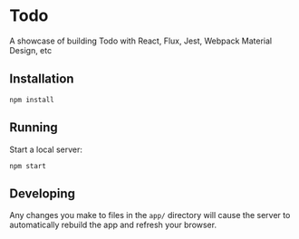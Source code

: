 # Todo
A showcase of building Todo with React, Flux, Jest, Webpack Material Design, etc

## Installation

```
npm install
```

## Running

Start a local server:

```
npm start
```

## Developing

Any changes you make to files in the `app/` directory will cause the server to
automatically rebuild the app and refresh your browser.
